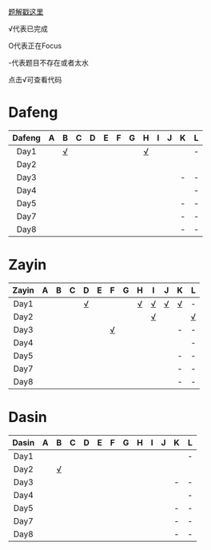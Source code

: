 
[题解戳这里](https://github.com/Dafenghh/Training_Summary/blob/master/Camp%20Solutions.md)


√代表已完成

O代表正在Focus

-代表题目不存在或者太水

点击√可查看代码




[//]:https://github.com/Dafenghh/Training_Summary/blob/master/code/CCPC_Wannafly_Camp_2019/day


# Dafeng

Dafeng  |   A    |   B    |   C    |   D    |   E    |   F    |   G    |   H    |   I    |   J    |   K    |   L
:------:|:------:|:------:|:------:|:------:|:------:|:------:|:------:|:------:|:------:|:------:|:------:|:------:
Day1    |        | [√][1] |        |        |        |        |        | [√][2] |        |        |        | - 
Day2    |        |        |        |        |        |        |        |        |        |        |        |  
Day3    |        |        |        |        |        |        |        |        |        |        |    -   | - 
Day4    |        |        |        |        |        |        |        |        |        |        |        | -
Day5    |        |        |        |        |        |        |        |        |        |        |    -   | -
Day7    |        |        |        |        |        |        |        |        |        |        |    -   | - 
Day8    |        |        |        |        |        |        |        |        |        |        |    -   | -



# Zayin

Zayin   |   A    |   B    |   C    |   D    |   E    |   F    |   G    |   H    |   I    |   J    |   K    |   L
:------:|:------:|:------:|:------:|:------:|:------:|:------:|:------:|:------:|:------:|:------:|:------:|:------:
Day1    |        |        |        | [√][3] |        |        |        | [√][4] | [√][5] | [√][6] | [√][9] | - 
Day2    |        |        |        |        |        |        |        |        | [√][7] |        |        |  [√][10]
Day3    |        |        |        |        |        | [√][11]|        |        |        |        |    -   | - 
Day4    |        |        |        |        |        |        |        |        |        |        |        | -
Day5    |        |        |        |        |        |        |        |        |        |        |    -   | -
Day7    |        |        |        |        |        |        |        |        |        |        |    -   | - 
Day8    |        |        |        |        |        |        |        |        |        |        |    -   | -


# Dasin

Dasin   |   A    |   B    |   C    |   D    |   E    |   F    |   G    |   H    |   I    |   J    |   K    |   L
:------:|:------:|:------:|:------:|:------:|:------:|:------:|:------:|:------:|:------:|:------:|:------:|:------:
Day1    |        |        |        |        |        |        |        |        |        |        |        | - 
Day2    |        | [√][8] |        |        |        |        |        |        |        |        |        |  
Day3    |        |        |        |        |        |        |        |        |        |        |    -   | - 
Day4    |        |        |        |        |        |        |        |        |        |        |        | -
Day5    |        |        |        |        |        |        |        |        |        |        |    -   | -
Day7    |        |        |        |        |        |        |        |        |        |        |    -   | - 
Day8    |        |        |        |        |        |        |        |        |        |        |    -   | -






[1]: https://github.com/Dafenghh/Training_Summary/blob/master/code/CCPC_Wannafly_Camp_2019/day1/b_dafeng.cpp
[2]: https://github.com/Dafenghh/Training_Summary/blob/master/code/CCPC_Wannafly_Camp_2019/day1/h_dafeng.cpp
[3]: https://github.com/Dafenghh/Training_Summary/blob/master/code/CCPC_Wannafly_Camp_2019/day1/d_zayin.cpp
[4]: https://github.com/Dafenghh/Training_Summary/blob/master/code/CCPC_Wannafly_Camp_2019/day1/h_zayin.cpp
[5]: https://github.com/Dafenghh/Training_Summary/blob/master/code/CCPC_Wannafly_Camp_2019/day1/i_zayin.cpp
[6]: https://github.com/Dafenghh/Training_Summary/blob/master/code/CCPC_Wannafly_Camp_2019/day1/j_zayin.cpp
[7]: https://github.com/Dafenghh/Training_Summary/blob/master/code/CCPC_Wannafly_Camp_2019/day2/i_zayin.cpp
[8]: https://github.com/Dafenghh/Training_Summary/blob/master/code/CCPC_Wannafly_Camp_2019/day2/b_dasin.cpp
[9]: https://github.com/Dafenghh/Training_Summary/blob/master/code/CCPC_Wannafly_Camp_2019/day1/K_Zayin.cpp
[10]:https://github.com/Dafenghh/Training_Summary/blob/master/code/CCPC_Wannafly_Camp_2019/day2/L_Zayin.cpp
[11]:https://github.com/Dafenghh/Training_Summary/blob/master/code/CCPC_Wannafly_Camp_2019/day2/F_Zayin.cpp
